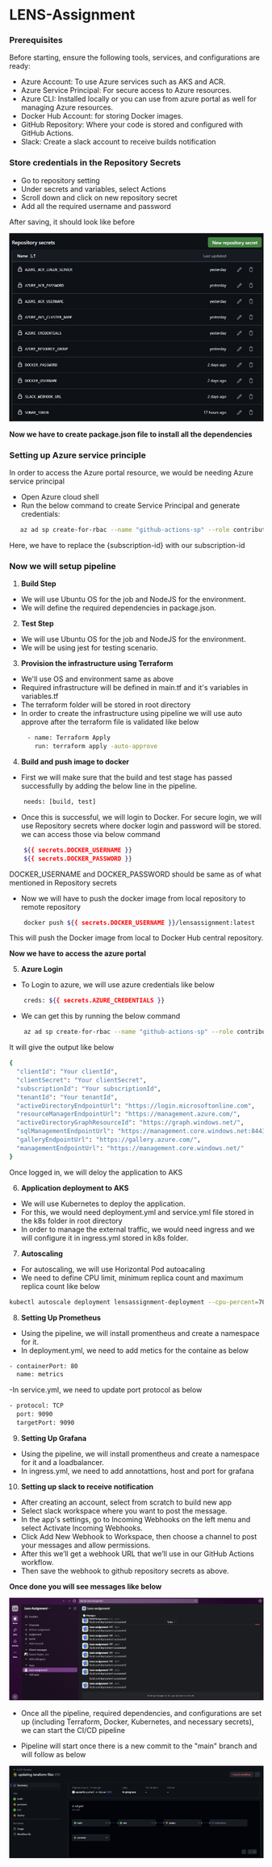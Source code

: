 # LENS-Assignment

### Prerequisites
 Before starting, ensure the following tools, services, and configurations are ready:

- Azure Account: To use Azure services such as AKS and ACR.
- Azure Service Principal: For secure access to Azure resources.
- Azure CLI: Installed locally or you can use from azure portal as well for managing Azure resources.
- Docker Hub Account: for storing Docker images.
- GitHub Repository: Where your code is stored and configured with GitHub Actions.
- Slack: Create a slack account to receive builds notification

### Store credentials in the Repository Secrets

- Go to repository setting
- Under secrets and variables, select Actions
- Scroll down and click on new repository secret
- Add all the required username and password

After saving, it should look like before

![Repository secret](image-3.png)

**Now we have to create package.json file to install all the dependencies**

### Setting up Azure service principle
 In order to access the Azure portal resource, we would be needing Azure service principal

 - Open Azure cloud shell
 - Run the below command to create Service Principal and generate credentials:
 ```bash
    az ad sp create-for-rbac --name "github-actions-sp" --role contributor --scopes /subscriptions/{subscription-id} --sdk-auth
```
Here, we have to replace the {subscription-id} with our subscription-id


### Now we will setup pipeline

1. **Build Step**
- We will use Ubuntu OS for the job and NodeJS for the environment.
- We will define the required dependencies in package.json.

2. **Test Step**
- We will use Ubuntu OS for the job and NodeJS for the environment.
- We will be using jest for testing scenario.

3. **Provision the infrastructure using Terraform**
- We'll use OS and environment same as above
- Required infrastructure will be defined in main.tf and it's variables in variables.tf
- The terraform folder will be stored in root directory
- In order to create the infrastructure using pipeline we will use auto approve after the terraform file is validated like below
```bash
     - name: Terraform Apply                                   
       run: terraform apply -auto-approve
```
4. **Build and push image to docker**
- First we will make sure that the build and test stage has passed successfully by adding the below line in the pipeline.
```bash
    needs: [build, test]
```
- Once this is successful, we will login to Docker. For secure login, we will use Repository secrets where docker login and password will be stored. we can access those via below command
```bash
    ${{ secrets.DOCKER_USERNAME }}
    ${{ secrets.DOCKER_PASSWORD }}
```
DOCKER_USERNAME and DOCKER_PASSWORD should be same as of what mentioned in Repository secrets
- Now we will have to push the docker image from local repository to remote repository
```bash
    docker push ${{ secrets.DOCKER_USERNAME }}/lensassignment:latest
```
This will push the Docker image from local to Docker Hub central repository.

**Now we have to access the azure portal**

5. **Azure Login**
- To Login to azure, we will use azure credentials like below
```bash
    creds: ${{ secrets.AZURE_CREDENTIALS }}
```
- We can get this by running the below command
```bash
    az ad sp create-for-rbac --name "github-actions-sp" --role contributor --scopes /subscriptions/{subscription-id} --sdk-auth
```
It will give the output like below
```bash
{
  "clientId": "Your clientId",
  "clientSecret": "Your clientSecret",
  "subscriptionId": "Your subscriptionId",
  "tenantId": "Your tenantId",
  "activeDirectoryEndpointUrl": "https://login.microsoftonline.com",
  "resourceManagerEndpointUrl": "https://management.azure.com/",
  "activeDirectoryGraphResourceId": "https://graph.windows.net/",
  "sqlManagementEndpointUrl": "https://management.core.windows.net:8443/",
  "galleryEndpointUrl": "https://gallery.azure.com/",
  "managementEndpointUrl": "https://management.core.windows.net/"
}
```
Once logged in, we will deloy the application to AKS

6. **Application deployment to AKS**
- We will use Kubernetes to deploy the application.
- For this, we would need deployment.yml and service.yml file stored in the k8s folder in root directory
- In order to manage the external traffic, we would need ingress and we will configure it in ingress.yml stored in k8s folder.

7. **Autoscaling**
- For autoscaling, we will use Horizontal Pod autoacaling
- We need to define CPU limit, minimum replica count and maximum replica count like below
```bash
kubectl autoscale deployment lensassignment-deployment --cpu-percent=70 --min=1 --max=5
```

8. **Setting Up Prometheus**
- Using the pipeline, we will install promentheus and create a namespace for it.
- In deployment.yml, we need to add metics for the containe as below
```bash
- containerPort: 80
  name: metrics
```
-In service.yml, we need to update port protocol as below
```bash
- protocol: TCP
  port: 9090                          
  targetPort: 9090
``` 

9. **Setting Up Grafana**
- Using the pipeline, we will install promentheus and create a namespace for it and a loadbalancer.
- In ingress.yml, we need to add annotattions, host and port for grafana 

10. **Setting up slack to receive notification**
- After creating an account, select from scratch to build new app
- Select slack workspace where you want to post the message.
- In the app's settings, go to Incoming Webhooks on the left menu and select Activate Incoming Webhooks.
- Click Add New Webhook to Workspace, then choose a channel to post your messages and allow permissions. 
- After this we’ll get a webhook URL that we’ll use in our GitHub Actions workflow.
- Then save the webhook to github repository secrets as above.


**Once done you will see messages like below**

![Slack notification](image.png)

- Once all the pipeline, required dependencies, and configurations are set up (including Terraform, Docker, Kubernetes, and necessary secrets), we can start the CI/CD pipeline

- Pipeline will start once there is a new commit to the "main" branch and will follow as below

![Pipeline structure](image-2-1.png)